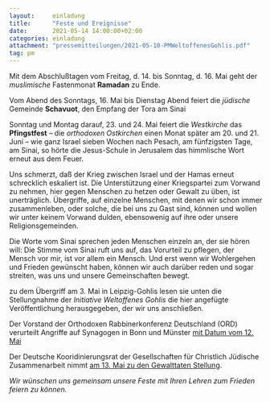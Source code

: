 ```yaml
---
layout:     einladung
title:      "Feste und Ereignisse"
date:       2021-05-14 14:00:00+02:00
categories: einladung
attachment: "pressemitteilungen/2021-05-10-PMWeltoffenesGohlis.pdf"
tag: pm
---
```




Mit dem Abschlußtagen vom Freitag, d. 14. bis Sonntag, d. 16. Mai geht der *muslimische* Fastenmonat **Ramadan** zu Ende.

Vom Abend des Sonntags, 16. Mai bis Dienstag Abend feiert die *jüdische* Gemeinde **Schavuot**,
den Empfang der Tora am Sinai

Sonntag und Montag darauf, 23. und 24. Mai feiert die *Westkirche* das **Pfingstfest**
– die *orthodoxen Ostkirchen* einen Monat später am 20. und 21. Juni –
wie ganz Israel sieben Wochen nach Pesach, am fünfzigsten Tage, am Sinai,
so hörte die Jesus-Schule in Jerusalem das himmlische Wort erneut aus dem Feuer.

Uns schmerzt, daß der Krieg zwischen Israel und der Hamas erneut schrecklich eskaliert ist.
Die Unterstützung einer Kriegspartei zum Vorwand zu nehmen, hier gegen Menschen zu hetzen oder Gewalt zu üben, ist unerträglich.
Übergriffe, auf einzelne Menschen, mit denen wir schon immer zusammenleben, oder solche, die bei uns zu Gast sind, können und wollen wir unter keinem Vorwand dulden, ebensowenig auf ihre oder unsere Religionsgemeinden.

Die Worte vom Sinai sprechen jeden Menschen einzeln an, der sie hören will:
Die Stimme vom Sinai ruft uns auf, das Vorurteil zu pflegen, der Mensch vor mir, ist vor allem ein Mensch. Und erst wenn wir Wohlergehen und Frieden gewünscht haben, können wir auch darüber reden und sogar streiten, was uns und unsere Gemeinschaften bewegt.

zu dem Übergriff am 3. Mai in Leipzig-Gohlis lesen sie unten die Stellungnahme der *Initiative Weltoffenes Gohlis* die hier angefügte Veröffentlichung herausgegeben, der wir uns anschließen.

Der Vorstand der Orthodoxen Rabbinerkonferenz Deutschland (ORD) verurteilt Angriffe auf Synagogen in Bonn und Münster <a class="link" href="/https://www.juedische-allgemeine.de/religion/mit-null-toleranz-begegnen//">mit Datum vom 12. Mai</a>

Der Deutsche Kooridinierungsrat der Gesellschaften für Christlich Jüdische Zusammenarbeit nimmt <a class="link" href="https://www.deutscher-koordinierungsrat.de/dkr-home-Stellungnahme-Trauer-um-Opfer-in-Nahost-2021/">am 13. Mai zu den Gewalttaten Stellung</a>.

*Wir wünschen uns gemeinsam unsere Feste mit Ihren Lehren zum Frieden feiern zu können.*
